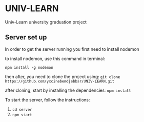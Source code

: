 # UNIV-LEARN

Univ-Learn university graduation project

## Server set up

In order to get the server running you first need to install nodemon

to install nodemon, use this command in terminal:

`npm install -g nodemon`

then after, you need to clone the project using:
`git clone https://github.com/yxcinebendjebbar/UNIV-LEARN.git`

after cloning, start by installing the dependencies:
`npm install`

To start the server, follow the instructions:

1. `cd server`
2. `npm start`
